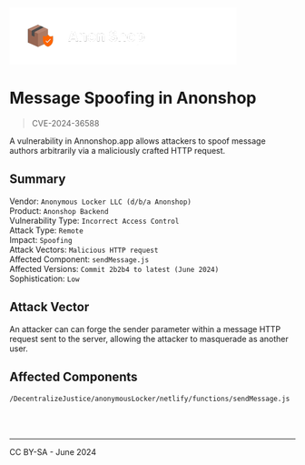 <img style="height: 100px;" src="../images/anonshop.png">

# Message Spoofing in Anonshop
> CVE-2024-36588

A vulnerability in Annonshop.app allows attackers to spoof message authors arbitrarily via a maliciously crafted HTTP request.

## Summary

Vendor: `Anonymous Locker LLC (d/b/a Anonshop)` </br>
Product: `Anonshop Backend` </br>
Vulnerability Type: `Incorrect Access Control` </br>
Attack Type: `Remote` </br>
Impact: `Spoofing` </br>
Attack Vectors: `Malicious HTTP request` </br>
Affected Component: `sendMessage.js` </br>
Affected Versions: `Commit 2b2b4 to latest (June 2024)` </br>
Sophistication: `Low` </br>

## Attack Vector

An attacker can can forge the sender parameter within a message HTTP request sent to the server, allowing the attacker to masquerade as another user.

## Affected Components
```sh
/DecentralizeJustice/anonymousLocker/netlify/functions/sendMessage.js
```

</br>
</br>


---

CC BY-SA - June 2024